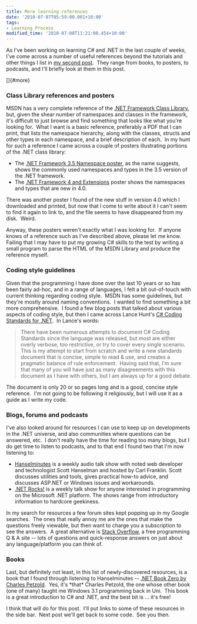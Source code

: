 ```yaml
---
title: More learning references
date: '2010-07-07T05:59:00.001+10:00'
tags:
- Learning Process
modified_time: '2010-07-08T11:21:08.454+10:00'
---
```

As I've been working on learning C# and .NET in the last couple of
weeks, I've come across a number of useful references beyond the
tutorials and other things I list in [my second
post](http://learningcsharpnet.blogspot.com/2010/06/where-to-begin.html). 
They range from books, to posters, to podcasts, and I'll briefly look at
them in this post.

[]{#more}

### 

### Class Library references and posters

MSDN has a very complete reference of the [.NET Framework Class
Library](http://msdn.microsoft.com/en-us/library/ms229335.aspx), but,
given the shear number of namespaces and classes in the framework, it's
difficult to just browse and find something that looks like what you're
looking for.  What I want is a basic reference, preferably a PDF that I
can print, that lists the namespace hierarchy, along with the classes,
structs and other types in each namespace, and a brief description of
each.  In my hunt for such a reference I came across a couple of posters
illustrating portions of the .NET class library:

-   The [.NET Framework 3.5 Namespace
    poster](http://blogs.msdn.com/b/brada/archive/2008/01/12/net-framework-3-5-namespace-poster-updated.aspx),
    as the name suggests, shows the commonly used namespaces and types
    in the 3.5 version of the .NET framework.
-   The [.NET Framework 4 and
    Extensions](http://www.google.com/url?sa=t&source=web&cd=3&ved=0CB8QFjAC&url=http%3A%2F%2Fdownload.microsoft.com%2Fdownload%2FE%2F6%2FA%2FE6A8A715-7695-493C-8CFA-8E0C23A4BE1D%2F098-115952-NETFX4-Poster.pdf&ei=MBI0TLLAAsaDngez6pSyAw&usg=AFQjCNFzWf6p8KzY6MHfS-JhisVO-YjD-A&sig2=nMzNah_zWhTGM2sXTjdiuQ)
    poster shows the namespaces and types that are new in 4.0.

There was another poster I found of the new stuff in version 4.0 which I
downloaded and printed, but now that I come to write about it I can't
seem to find it again to link to, and the file seems to have disappeared
from my disk.  Weird.

Anyway, these posters weren't exactly what I was looking for.  If anyone
knows of a reference such as I've described above, please let me know. 
Failing that I may have to put my growing C# skills to the test by
writing a small program to parse the HTML of the MSDN Library and
produce the reference myself.

### Coding style guidelines

Given that the programming I have done over the last 10 years or so has
been fairly ad-hoc, and in a range of languages, I felt a bit
out-of-touch with current thinking regarding coding style.  MSDN has
some guidelines, but they're mostly around naming conventions.  I wanted
to find something a bit more comprehensive.  I found a few blog posts
that talked about various aspects of coding style, but then I came
across Lance Hunt's [C# Coding Standards for
.NET](http://weblogs.asp.net/lhunt/pages/CSharp-Coding-Standards-document.aspx). 
In Lance's words:

> There have been numerous attempts to document C# Coding Standards
> since the language was released, but most are either overly verbose,
> too restrictive, or try to cover every single scenario.  This is my
> attempt to start from scratch and write a new standards document that
> is concise, simple to read & use, and creates a pragmatic balance of
> rule enforcement.  Having said that, I\'m sure that many of you will
> have just as many disagreements with this document as I have with
> others, but I am always up for a good debate.

The document is only 20 or so pages long and is a good, concise style
reference.  I'm not going to be following it religiously, but I will use
it as a guide as I write my code.

### Blogs, forums and podcasts

I've also looked around for resources I can use to keep up on
developments in the .NET universe, and also communities where questions
can be answered, etc.  I don't really have the time for reading too many
blogs, but I do get time to listen to podcasts, and to that end I found
two that I'm now listening to:

-   [Hanselminutes](http://hanselminutes.com) is a weekly audio talk
    show with noted web developer and technologist Scott Hanselman and
    hosted by Carl Franklin. Scott discusses utilities and tools, gives
    practical how-to advice, and discusses ASP.NET or Windows issues and
    workarounds.
-   [.NET Rocks!](http://dotnetrocks.com) is a weekly talk show for
    anyone interested in programming on the Microsoft .NET platform. The
    shows range from introductory information to hardcore geekiness.

In my search for resources a few forum sites kept popping up in my
Google searches.  The ones that really annoy me are the ones that make
the questions freely viewable, but then want to charge you a
subscription to see the answers.  A great alternative is [Stack
Overflow](http://stackoverflow.com/), a free programming Q & A site --
lots of questions and quick-response answers on just about any
language/platform you can think of.

### Books

Last, but definitely not least, in this list of newly-discovered
resources, is a book that I found through listening to Hanselminutes --
[.NET Book Zero by Charles
Petzold](http://charlespetzold.com/dotnet/index.html).  Yes, it's
\*that\* Charles Petzold, the one whose other book (one of many) taught
me Windows 3.1 programming back in Uni.  This book is a great
introduction to C# and .NET, and the best bit is ... it's free!

I think that will do for this post.  I'll put links to some of these
resources in the side bar.  Next post we'll get back to some code.  See
you then.
